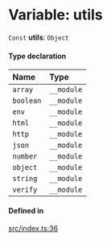 # Variable: utils

 `Const` **utils**: `Object`

#### Type declaration

| Name | Type |
| :------ | :------ |
| `array` | `__module` |
| `boolean` | `__module` |
| `env` | `__module` |
| `html` | `__module` |
| `http` | `__module` |
| `json` | `__module` |
| `number` | `__module` |
| `object` | `__module` |
| `string` | `__module` |
| `verify` | `__module` |

#### Defined in

[src/index.ts:36](https://github.com/zjayers/AssembleJS/blob/bbb670f/src/index.ts#L36)
